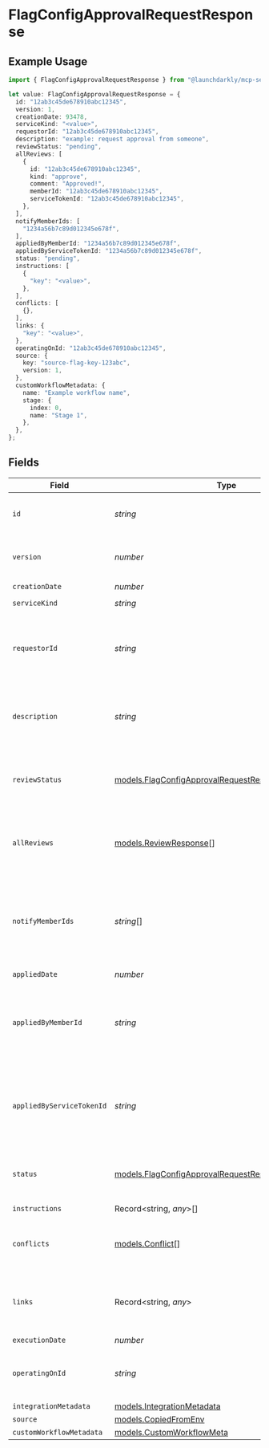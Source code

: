 # FlagConfigApprovalRequestResponse

## Example Usage

```typescript
import { FlagConfigApprovalRequestResponse } from "@launchdarkly/mcp-server";

let value: FlagConfigApprovalRequestResponse = {
  id: "12ab3c45de678910abc12345",
  version: 1,
  creationDate: 93478,
  serviceKind: "<value>",
  requestorId: "12ab3c45de678910abc12345",
  description: "example: request approval from someone",
  reviewStatus: "pending",
  allReviews: [
    {
      id: "12ab3c45de678910abc12345",
      kind: "approve",
      comment: "Approved!",
      memberId: "12ab3c45de678910abc12345",
      serviceTokenId: "12ab3c45de678910abc12345",
    },
  ],
  notifyMemberIds: [
    "1234a56b7c89d012345e678f",
  ],
  appliedByMemberId: "1234a56b7c89d012345e678f",
  appliedByServiceTokenId: "1234a56b7c89d012345e678f",
  status: "pending",
  instructions: [
    {
      "key": "<value>",
    },
  ],
  conflicts: [
    {},
  ],
  links: {
    "key": "<value>",
  },
  operatingOnId: "12ab3c45de678910abc12345",
  source: {
    key: "source-flag-key-123abc",
    version: 1,
  },
  customWorkflowMetadata: {
    name: "Example workflow name",
    stage: {
      index: 0,
      name: "Stage 1",
    },
  },
};
```

## Fields

| Field                                                                                                              | Type                                                                                                               | Required                                                                                                           | Description                                                                                                        | Example                                                                                                            |
| ------------------------------------------------------------------------------------------------------------------ | ------------------------------------------------------------------------------------------------------------------ | ------------------------------------------------------------------------------------------------------------------ | ------------------------------------------------------------------------------------------------------------------ | ------------------------------------------------------------------------------------------------------------------ |
| `id`                                                                                                               | *string*                                                                                                           | :heavy_check_mark:                                                                                                 | The ID of this approval request                                                                                    | 12ab3c45de678910abc12345                                                                                           |
| `version`                                                                                                          | *number*                                                                                                           | :heavy_check_mark:                                                                                                 | Version of the approval request                                                                                    | 1                                                                                                                  |
| `creationDate`                                                                                                     | *number*                                                                                                           | :heavy_check_mark:                                                                                                 | N/A                                                                                                                |                                                                                                                    |
| `serviceKind`                                                                                                      | *string*                                                                                                           | :heavy_check_mark:                                                                                                 | N/A                                                                                                                |                                                                                                                    |
| `requestorId`                                                                                                      | *string*                                                                                                           | :heavy_minus_sign:                                                                                                 | The ID of the member who requested the approval                                                                    | 12ab3c45de678910abc12345                                                                                           |
| `description`                                                                                                      | *string*                                                                                                           | :heavy_minus_sign:                                                                                                 | A human-friendly name for the approval request                                                                     | example: request approval from someone                                                                             |
| `reviewStatus`                                                                                                     | [models.FlagConfigApprovalRequestResponseReviewStatus](../models/flagconfigapprovalrequestresponsereviewstatus.md) | :heavy_check_mark:                                                                                                 | Current status of the review of this approval request                                                              | pending                                                                                                            |
| `allReviews`                                                                                                       | [models.ReviewResponse](../models/reviewresponse.md)[]                                                             | :heavy_check_mark:                                                                                                 | An array of individual reviews of this approval request                                                            |                                                                                                                    |
| `notifyMemberIds`                                                                                                  | *string*[]                                                                                                         | :heavy_check_mark:                                                                                                 | An array of member IDs. These members are notified to review the approval request.                                 | [<br/>"1234a56b7c89d012345e678f"<br/>]                                                                             |
| `appliedDate`                                                                                                      | *number*                                                                                                           | :heavy_minus_sign:                                                                                                 | N/A                                                                                                                |                                                                                                                    |
| `appliedByMemberId`                                                                                                | *string*                                                                                                           | :heavy_minus_sign:                                                                                                 | The member ID of the member who applied the approval request                                                       | 1234a56b7c89d012345e678f                                                                                           |
| `appliedByServiceTokenId`                                                                                          | *string*                                                                                                           | :heavy_minus_sign:                                                                                                 | The service token ID of the service token which applied the approval request                                       | 1234a56b7c89d012345e678f                                                                                           |
| `status`                                                                                                           | [models.FlagConfigApprovalRequestResponseStatus](../models/flagconfigapprovalrequestresponsestatus.md)             | :heavy_check_mark:                                                                                                 | Current status of the approval request                                                                             | pending                                                                                                            |
| `instructions`                                                                                                     | Record<string, *any*>[]                                                                                            | :heavy_check_mark:                                                                                                 | N/A                                                                                                                |                                                                                                                    |
| `conflicts`                                                                                                        | [models.Conflict](../models/conflict.md)[]                                                                         | :heavy_check_mark:                                                                                                 | Details on any conflicting approval requests                                                                       |                                                                                                                    |
| `links`                                                                                                            | Record<string, *any*>                                                                                              | :heavy_check_mark:                                                                                                 | The location and content type of related resources                                                                 |                                                                                                                    |
| `executionDate`                                                                                                    | *number*                                                                                                           | :heavy_minus_sign:                                                                                                 | N/A                                                                                                                |                                                                                                                    |
| `operatingOnId`                                                                                                    | *string*                                                                                                           | :heavy_minus_sign:                                                                                                 | ID of scheduled change to edit or delete                                                                           | 12ab3c45de678910abc12345                                                                                           |
| `integrationMetadata`                                                                                              | [models.IntegrationMetadata](../models/integrationmetadata.md)                                                     | :heavy_minus_sign:                                                                                                 | N/A                                                                                                                |                                                                                                                    |
| `source`                                                                                                           | [models.CopiedFromEnv](../models/copiedfromenv.md)                                                                 | :heavy_minus_sign:                                                                                                 | N/A                                                                                                                |                                                                                                                    |
| `customWorkflowMetadata`                                                                                           | [models.CustomWorkflowMeta](../models/customworkflowmeta.md)                                                       | :heavy_minus_sign:                                                                                                 | N/A                                                                                                                |                                                                                                                    |
